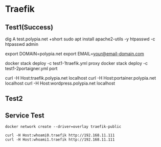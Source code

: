 # Traefik

## Test1(Success)

dig A test.polypia.net +short
sudo apt install apache2-utils -y
htpasswd -c htpasswd admin

export DOMAIN=polypia.net
export EMAIL=your@email-domain.com


docker stack deploy -c test1-1traefik.yml proxy
docker stack deploy -c test1-2portaigner.yml port

curl -H Host:traefik.polypia.net localhost
curl -H Host:portainer.polypia.net localhost
curl -H Host:wordpress.polypia.net localhost

## Test2



## Service Test

```
docker network create --driver=overlay traefik-public

curl -H Host:whoami0.traefik http://192.168.11.111
curl -H Host:whoami1.traefik http://192.168.11.111
```
